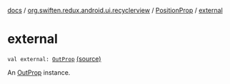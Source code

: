 [docs](../../index.md) / [org.swiften.redux.android.ui.recyclerview](../index.md) / [PositionProp](index.md) / [external](./external.md)

# external

`val external: `[`OutProp`](index.md#OutProp) [(source)](https://github.com/protoman92/KotlinRedux/tree/master/android/android-recyclerview/src/main/java/org/swiften/redux/android/ui/recyclerview/RecyclerAdapter.kt#L39)

An [OutProp](index.md#OutProp) instance.

